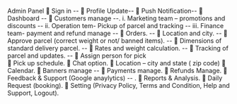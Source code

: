 
Admin Panel
 Sign in --
 Profile Update--
 Push Notification--
 Dashboard -- 
 Customers manage --.
i. Marketing team – promotions and discounts --
ii. Operation tem- Pickup of parcel and tracking --
iii. Finance team- payment and refund manage --
 Orders. --
 Location and city. --
 Approve parcel (correct weight or not/ banned items). --
 Dimensions of standard delivery parcel. --
 Rates and weight calculation. --
 Tracking of parcel and updates. -- 
 Assign person for pick  
 Pick up schedule.
 Chat option.
 Location – city and state ( zip code)
 Calendar.
 Banners manage -- 
 Payments manage.
 Refunds Manage.
 Feedback & Support (Google anaylytics) -- .
 Reports & Analysis.
 Daily Request (booking).
 Setting (Privacy Policy, Terms and Condition, Help and Support, Logout).
